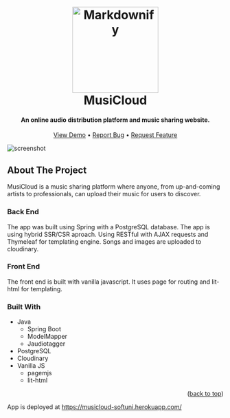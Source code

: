 
<h1 align="center">
  <br>
  <a href="https://musicloud-softuni.herokuapp.com/"><img src="https://res.cloudinary.com/dtzjbyjzq/image/upload/v1657223443/images/2-logo-v2_bywto5.png" alt="Markdownify" width="200"></a>
  <br>
  MusiCloud
  <br>
</h1>

<h4 align="center">An online audio distribution platform and music sharing website.</h4>

<p align="center">
  <a href="https://musicloud-softuni.herokuapp.com/">View Demo</a> •
  <a href="https://github.com/stilian-iliev/music-cloud/issues">Report Bug</a> •
  <a href="https://github.com/stilian-iliev/music-cloud/issues">Request Feature</a>
</p>

![screenshot](https://imgur.com/noWvrQT.png)

<!-- ABOUT THE PROJECT -->
## About The Project

MusiCloud is a music sharing platform where anyone, from up-and-coming artists to professionals, can upload their music for users to discover.

### Back End

The app was built using Spring with a PostgreSQL database. The app is using hybrid SSR/CSR aproach. Using RESTful with AJAX requests and Thymeleaf for templating engine.
Songs and images are uploaded to cloudinary.
### Front End

The front end is built with vanilla javascript. It uses page for routing and lit-html for templating.

### Built With

* Java
  * Spring Boot
  * ModelMapper
  * Jaudiotagger
* PostgreSQL
* Cloudinary
* Vanilla JS
  * pagemjs
  * lit-html

<p align="right">(<a href="#readme-top">back to top</a>)</p>

App is deployed at https://musicloud-softuni.herokuapp.com/
